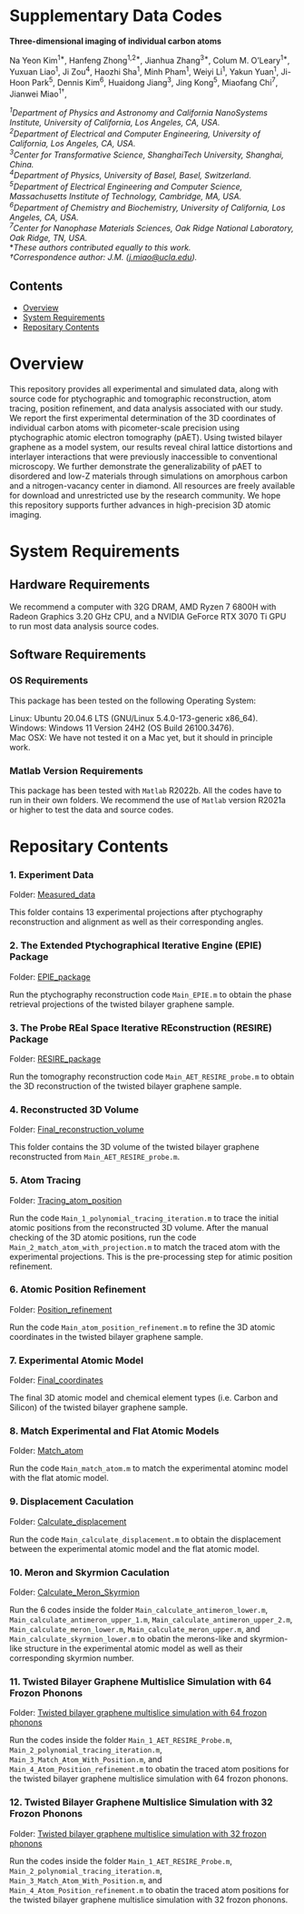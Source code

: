 # Supplementary Data Codes

**Three-dimensional imaging of individual carbon atoms**

Na Yeon Kim<sup>1*</sup>, Hanfeng Zhong<sup>1,2*</sup>, Jianhua Zhang<sup>3*</sup>, Colum M. O’Leary<sup>1*</sup>, Yuxuan Liao<sup>1</sup>, Ji Zou<sup>4</sup>, Haozhi Sha<sup>1</sup>, Minh Pham<sup>1</sup>, Weiyi Li<sup>1</sup>, Yakun Yuan<sup>1</sup>, Ji-Hoon Park<sup>5</sup>, Dennis Kim<sup>6</sup>, Huaidong Jiang<sup>3</sup>, Jing Kong<sup>5</sup>, Miaofang Chi<sup>7</sup>, Jianwei Miao<sup>1†</sup>,   

*<sup>1</sup>Department of Physics and Astronomy and California NanoSystems Institute, University of California, Los Angeles, CA, USA.*     
*<sup>2</sup>Department of Electrical and Computer Engineering, University of California, Los Angeles, CA, USA.*     
*<sup>3</sup>Center for Transformative Science, ShanghaiTech University, Shanghai, China.*     
*<sup>4</sup>Department of Physics, University of Basel, Basel, Switzerland.*     
*<sup>5</sup>Department of Electrical Engineering and Computer Science, Massachusetts Institute of Technology, Cambridge, MA, USA.*     
*<sup>6</sup>Department of Chemistry and Biochemistry, University of California, Los Angeles, CA, USA.*     
*<sup>7</sup>Center for Nanophase Materials Sciences, Oak Ridge National Laboratory, Oak Ridge, TN, USA.*     
**These authors contributed equally to this work.*         
*†Correspondence author: J.M. (j.miao@ucla.edu).*          

## Contents

- [Overview](#overview)
- [System Requirements](#system-requirements)
- [Repositary Contents](#repositary-contents)
  
# Overview

This repository provides all experimental and simulated data, along with source code for ptychographic and tomographic reconstruction, atom tracing, position refinement, and data analysis associated with our study. We report the first experimental determination of the 3D coordinates of individual carbon atoms with picometer-scale precision using ptychographic atomic electron tomography (pAET). Using twisted bilayer graphene as a model system, our results reveal chiral lattice distortions and interlayer interactions that were previously inaccessible to conventional microscopy. We further demonstrate the generalizability of pAET to disordered and low-Z materials through simulations on amorphous carbon and a nitrogen-vacancy center in diamond. All resources are freely available for download and unrestricted use by the research community. We hope this repository supports further advances in high-precision 3D atomic imaging.

# System Requirements

## Hardware Requirements

We recommend a computer with 32G DRAM, AMD Ryzen 7 6800H with Radeon Graphics 3.20 GHz CPU, and a NVIDIA GeForce RTX 3070 Ti GPU to run most data analysis source codes.

## Software Requirements

### OS Requirements

This package has been tested on the following Operating System:

Linux: Ubuntu 20.04.6 LTS (GNU/Linux 5.4.0-173-generic x86_64).   
Windows: Windows 11 Version 24H2 (OS Build 26100.3476).   
Mac OSX: We have not tested it on a Mac yet, but it should in principle work.   

### Matlab Version Requirements

This package has been tested with `Matlab` R2022b. All the codes have to run in their own folders. We recommend the use of `Matlab` version R2021a or higher to test the data and source codes.

# Repositary Contents

### 1. Experiment Data

Folder: [Measured_data](./1_Measured_data)

This folder contains 13 experimental projections after ptychography reconstruction and alignment as well as their corresponding angles.

### 2. The Extended Ptychographical Iterative Engine (EPIE) Package

Folder: [EPIE_package](./2_EPIE_package)

Run the ptychography reconstruction code `Main_EPIE.m` to obtain the phase retrieval projections of the twisted bilayer graphene sample.

### 3. The Probe REal Space Iterative REconstruction (RESIRE) Package

Folder: [RESIRE_package](./3_RESIRE_package)

Run the tomography reconstruction code `Main_AET_RESIRE_probe.m` to obtain the 3D reconstruction of the twisted bilayer graphene sample.

### 4. Reconstructed 3D Volume

Folder: [Final_reconstruction_volume](./4_Final_reconstruction_volume)

This folder contains the 3D volume of the twisted bilayer graphene reconstructed from `Main_AET_RESIRE_probe.m`.

### 5. Atom Tracing

Folder: [Tracing_atom_position](./5_Tracing_atom_position)

Run the code `Main_1_polynomial_tracing_iteration.m` to trace the initial atomic positions from the reconstructed 3D volume. After the manual checking of the 3D atomic positions, run the code `Main_2_match_atom_with_projection.m` to match the traced atom with the experimental projections. This is the pre-processing step for atimic position refinement.

### 6. Atomic Position Refinement

Folder: [Position_refinement](./6_Position_refinement)

Run the code `Main_atom_position_refinement.m` to refine the 3D atomic coordinates in the twisted bilayer graphene sample.

### 7. Experimental Atomic Model

Folder: [Final_coordinates](./7_Final_coordinates)

The final 3D atomic model and chemical element types (i.e. Carbon and Silicon) of the twisted bilayer graphene sample.

### 8. Match Experimental and Flat Atomic Models

Folder: [Match_atom](./8_Match_atom)

Run the code `Main_match_atom.m` to match the experimental atominc model with the flat atomic model.

### 9. Displacement Caculation

Folder: [Calculate_displacement](./9_Calculate_displacement)

Run the code `Main_calculate_displacement.m` to obtain the displacement between the experimental atomic model and the flat atomic model.

### 10. Meron and Skyrmion Caculation

Folder: [Calculate_Meron_Skyrmion](./10_Calculate_Meron_Skyrmion)

Run the 6 codes inside the folder `Main_calculate_antimeron_lower.m`,  `Main_calculate_antimeron_upper_1.m`,  `Main_calculate_antimeron_upper_2.m`, `Main_calculate_meron_lower.m`, `Main_calculate_meron_upper.m`, and  `Main_calculate_skyrmion_lower.m` to obatin the merons-like and skyrmion-like structure in the experimental atomic model as well as their corresponding skyrmion number.

### 11. Twisted Bilayer Graphene Multislice Simulation with 64 Frozon Phonons

Folder: [Twisted bilayer graphene multislice simulation with 64 frozon phonons](./11_TBG_64_frozen_phonon_simulation)

Run the codes inside the folder `Main_1_AET_RESIRE_Probe.m`,  `Main_2_polynomial_tracing_iteration.m`,  `Main_3_Match_Atom_With_Position.m`, and  `Main_4_Atom_Position_refinement.m` to obatin the traced atom positions for the twisted bilayer graphene multislice simulation with 64 frozon phonons.

### 12. Twisted Bilayer Graphene Multislice Simulation with 32 Frozon Phonons

Folder: [Twisted bilayer graphene multislice simulation with 32 frozon phonons](./12_TBG_32_frozen_phonon_simulation)

Run the codes inside the folder `Main_1_AET_RESIRE_Probe.m`,  `Main_2_polynomial_tracing_iteration.m`,  `Main_3_Match_Atom_With_Position.m`, and  `Main_4_Atom_Position_refinement.m` to obatin the traced atom positions for the twisted bilayer graphene multislice simulation with 32 frozon phonons.


